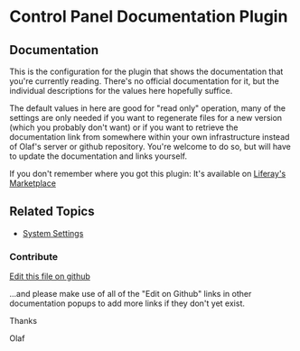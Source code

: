 # Control Panel Documentation Plugin

## Documentation

This is the configuration for the plugin that shows the documentation that you're currently reading. There's no official documentation for it, but the individual descriptions for the values here hopefully suffice.

The default values in here are good for "read only" operation, many of the settings are only needed if you
want to regenerate files for a new version (which you probably don't want) or if you want to retrieve the
documentation link from somewhere within your own infrastructure instead of Olaf's server or github repository.
You're welcome to do so, but will have to update the documentation and links yourself.

If you don't remember where you got this plugin: It's available on [Liferay's Marketplace](https://web.liferay.com/marketplace/-/mp/application/170064253)

## Related Topics

* [System Settings](https://portal.liferay.dev/docs/7-2/user/-/knowledge_base/u/system-settings)

### Contribute

[Edit this file on github](https://www.olafkock.de/liferay/controlpaneldocumentation//com_liferay_configuration_admin_web_portlet_SystemSettingsPortlet/de.olafkock.liferay.documentation.osgi.tracker.ControlPanelDocumentationConfiguration.md)

...and please make use of all of the "Edit on Github" links in other documentation popups to add more links if they don't yet exist.

Thanks

Olaf